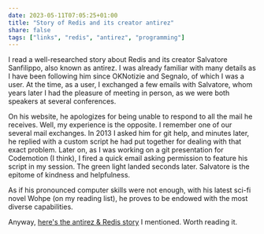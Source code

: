 ```yaml
---
date: 2023-05-11T07:05:25+01:00
title: "Story of Redis and its creator antirez"
share: false
tags: ["links", "redis", "antirez", "programming"]
---
```

I read a well-researched story about Redis and its creator Salvatore Sanfilippo, also known as antirez. I was already
familiar with many details as I have been following him since OKNotizie and Segnalo, of which I was a user. At the time,
as a user, I exchanged a few emails with Salvatore, whom years later I had the pleasure of meeting in person, as we were
both speakers at several conferences. 

On his website, he apologizes for being unable to respond to all the mail he receives. Well, my experience is the
opposite. I remember one of our several mail exchanges. In 2013 I asked him for git help, and minutes later, he replied
with a custom script he had put together for dealing with that exact problem. Later on, as I was working on a git
presentation for Codemotion (I think), I fired a quick email asking permission to feature his script in my session. The
green light landed seconds later. Salvatore is the epitome of kindness and helpfulness.

As if his pronounced computer skills were not enough, with his latest sci-fi novel Wohpe (on my reading list), he proves
to be endowed with the most diverse capabilities. 

Anyway, [here's the antirez & Redis story][1] I mentioned. Worth reading it.



 [1]: https://blog.brachiosoft.com/redis-en
 [rss]: https://nicolaiarocci.com/index.xml
 [m]: https://fosstodon.org/@nicola
 [nl]: https://buttondown.email/nicolaiarocci
